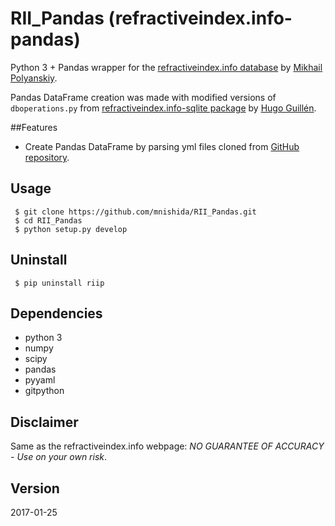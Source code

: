 # RII_Pandas (refractiveindex.info-pandas)
Python 3 + Pandas wrapper for the [refractiveindex.info database](http://refractiveindex.info/) by [Mikhail Polyanskiy](https://github.com/polyanskiy).

Pandas DataFrame creation was made with modified versions of `dboperations.py` from [refractiveindex.info-sqlite package](https://github.com/HugoGuillen/refractiveindex.info-sqlite) by [Hugo Guillén](https://github.com/HugoGuillen).

##Features
- Create Pandas DataFrame by parsing yml files cloned from [GitHub repository](https://github.com/polyanskiy/refractiveindex.info-database).

## Usage

` $ git clone https://github.com/mnishida/RII_Pandas.git`  
` $ cd RII_Pandas`  
` $ python setup.py develop`  

## Uninstall

` $ pip uninstall riip`  

## Dependencies
- python 3
- numpy
- scipy
- pandas
- pyyaml
- gitpython

## Disclaimer
Same as the refractiveindex.info webpage: *NO GUARANTEE OF ACCURACY - Use on your own risk*.

## Version
2017-01-25

